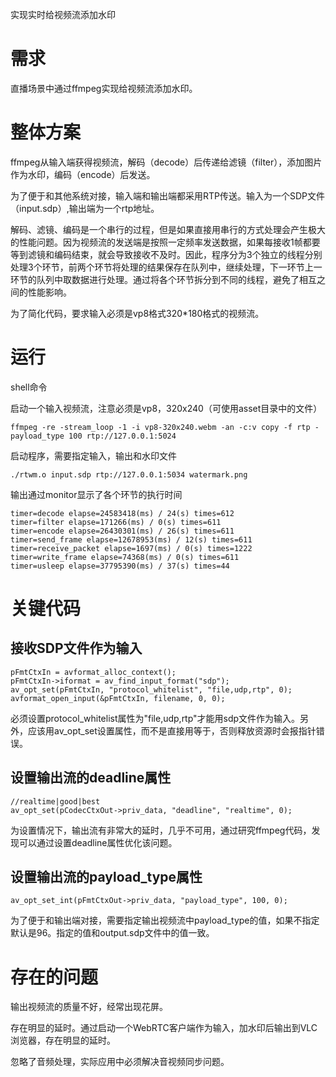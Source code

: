 实现实时给视频流添加水印

# 需求
直播场景中通过ffmpeg实现给视频流添加水印。

# 整体方案
ffmpeg从输入端获得视频流，解码（decode）后传递给滤镜（filter），添加图片作为水印，编码（encode）后发送。

为了便于和其他系统对接，输入端和输出端都采用RTP传送。输入为一个SDP文件（input.sdp）,输出端为一个rtp地址。

解码、滤镜、编码是一个串行的过程，但是如果直接用串行的方式处理会产生极大的性能问题。因为视频流的发送端是按照一定频率发送数据，如果每接收1帧都要等到滤镜和编码结束，就会导致接收不及时。因此，程序分为3个独立的线程分别处理3个环节，前两个环节将处理的结果保存在队列中，继续处理，下一环节上一环节的队列中取数据进行处理。通过将各个环节拆分到不同的线程，避免了相互之间的性能影响。

为了简化代码，要求输入必须是vp8格式320*180格式的视频流。

# 运行
shell命令

启动一个输入视频流，注意必须是vp8，320x240（可使用asset目录中的文件）
```
ffmpeg -re -stream_loop -1 -i vp8-320x240.webm -an -c:v copy -f rtp -payload_type 100 rtp://127.0.0.1:5024
```

启动程序，需要指定输入，输出和水印文件
```
./rtwm.o input.sdp rtp://127.0.0.1:5034 watermark.png
```

输出通过monitor显示了各个环节的执行时间
```
timer=decode elapse=24583418(ms) / 24(s) times=612
timer=filter elapse=171266(ms) / 0(s) times=611
timer=encode elapse=26430301(ms) / 26(s) times=611
timer=send_frame elapse=12678953(ms) / 12(s) times=611
timer=receive_packet elapse=1697(ms) / 0(s) times=1222
timer=write_frame elapse=74368(ms) / 0(s) times=611
timer=usleep elapse=37795390(ms) / 37(s) times=44
```

# 关键代码
## 接收SDP文件作为输入
```
pFmtCtxIn = avformat_alloc_context();
pFmtCtxIn->iformat = av_find_input_format("sdp");
av_opt_set(pFmtCtxIn, "protocol_whitelist", "file,udp,rtp", 0);
avformat_open_input(&pFmtCtxIn, filename, 0, 0);
```
必须设置protocol_whitelist属性为"file,udp,rtp"才能用sdp文件作为输入。另外，应该用av_opt_set设置属性，而不是直接用等于，否则释放资源时会报指针错误。

## 设置输出流的deadline属性
```
//realtime|good|best
av_opt_set(pCodecCtxOut->priv_data, "deadline", "realtime", 0);
```
为设置情况下，输出流有非常大的延时，几乎不可用，通过研究ffmpeg代码，发现可以通过设置deadline属性优化该问题。

## 设置输出流的payload_type属性
```
av_opt_set_int(pFmtCtxOut->priv_data, "payload_type", 100, 0);
```
为了便于和输出端对接，需要指定输出视频流中payload_type的值，如果不指定默认是96。指定的值和output.sdp文件中的值一致。

# 存在的问题
输出视频流的质量不好，经常出现花屏。

存在明显的延时。通过启动一个WebRTC客户端作为输入，加水印后输出到VLC浏览器，存在明显的延时。

忽略了音频处理，实际应用中必须解决音视频同步问题。
